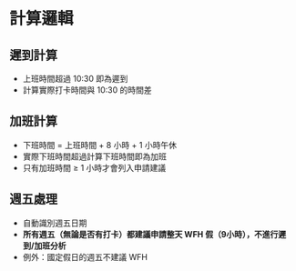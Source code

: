 # 計算邏輯

## 遲到計算
- 上班時間超過 10:30 即為遲到
- 計算實際打卡時間與 10:30 的時間差

## 加班計算
- 下班時間 = 上班時間 + 8 小時 + 1 小時午休
- 實際下班時間超過計算下班時間即為加班
- 只有加班時間 ≥ 1 小時才會列入申請建議

## 週五處理
- 自動識別週五日期
- **所有週五（無論是否有打卡）都建議申請整天 WFH 假（9小時），不進行遲到/加班分析**
- 例外：國定假日的週五不建議 WFH

